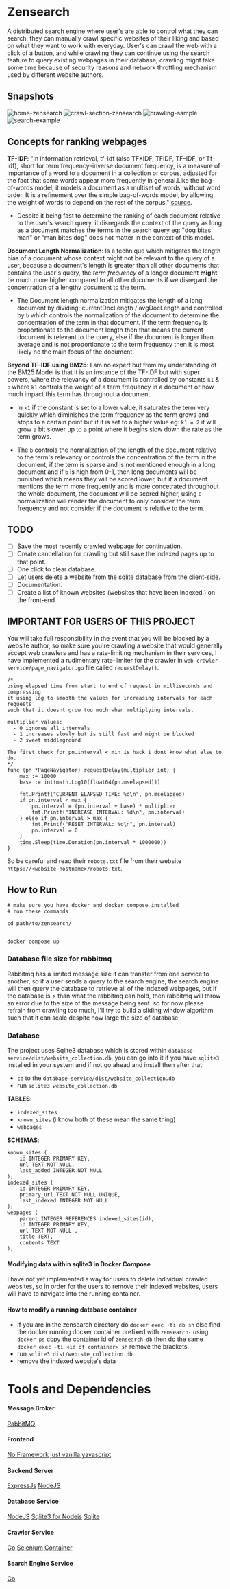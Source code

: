 # Zensearch
A distributed search engine where user's are able to control what they can search, they can manually crawl specific websites of their liking and based on what they want to work with everyday. User's can crawl the web with a click of a button, and while crawling they can continue using the search feature to query existing webpages in their database, crawling might take some time because of security reasons and network throttling mechanism used by different website authors.


## Snapshots
![home-zensearch](https://github.com/user-attachments/assets/2851b18b-ea47-4e81-9e3b-9f9daa912b4c)
![crawl-section-zensearch](https://github.com/user-attachments/assets/8a968fa9-0326-4fc7-b6f2-3bff5236e909)
![crawling-sample](https://github.com/user-attachments/assets/2e57125c-af47-41d4-8724-300edaba2892)
![search-example](https://github.com/user-attachments/assets/a181e8e3-afbe-4b96-9570-185b9f14cf7f)


## Concepts for ranking webpages
**TF-IDF**: "In information retrieval, tf–idf (also TF*IDF, TFIDF, TF–IDF, or Tf–idf), short for term frequency–inverse document frequency, is a measure of importance of a word to a document in a collection or corpus, adjusted for the fact that some words appear more frequently in general.Like the bag-of-words model, it models a document as a multiset of words, without word order. It is a refinement over the simple bag-of-words model, by allowing the weight of words to depend on the rest of the corpus." [source](https://en.wikipedia.org/wiki/Tf%E2%80%93idf).

- Despite it being fast to determine the ranking of each document relative to the user's search query, it disregards the context of the query as long as a document matches the terms in the search query eg: "dog bites man" or "man bites dog" does not matter in the context of this model.

**Document Length Normalization**: Is a technique which mitigates the length bias of a document whose context might not be relevant to the query of a user, because a document's length is greater than all other documents that contains the user's query, the *term frequency* of a longer document **might** be much more higher compared to all other documents if we disregard the concentration of a lengthy document to the term.

- The Document length normalization mitigates the length of a long document by dividing: currentDocLength / avgDocLength and controlled by `b` which controls the normalization of the document to determine the concentration of the term in that document. if the term frequency is proportionate to the document length then that means the current document is relevant to the query, else if the document is longer than average and is not proportionate to the term frequency then it is most likely no the main focus of the document.

**Beyond TF-IDF using BM25**: I am no expert but from my understanding of the BM25 Model is that it is an instance of the TF-IDF but with super powers, where the relevancy of a document is controlled by constants `k1` & `b` where `k1` controls the weight of a term frequency in a document or how much impact this term has throughout a document.

- In `k1` if the constant is set to a lower value, it saturates the term very quickly which diminishes the term frequency as the term grows and stops to a certain point but if it is set to a higher value eg: `k1 = 2` it will grow a bit slower up to a point where it begins slow down the rate as the term grows.

- The `b` controls the normalization of the length of the document relative to the term's relevancy or controls the concentration of the term in the document, if the term is sparse and is not mentioned enough in a long document and if `b` is high from 0-1, then long documents will be punished which means they will be scored lower, but if a document mentions the term more frequently and is more concetrated throughout the whole document, the document will be scored higher, using `0` normalization will render the document to only consider the term frequency and not consider if the document is relative to the term.


## TODO
- [ ] Save the most recently crawled webpage for continuation.
- [ ] Create cancellation for crawling but still save the indexed pages up to that point.
- [ ] One click to clear database.
- [ ] Let users delete a website from the sqlite database from the client-side.
- [ ] Documentation.
- [ ] Create a list of known websites (websites that have been indexed.) on the front-end

## IMPORTANT FOR USERS OF THIS PROJECT
You will take full responsibility in the event that you will be blocked by a website author, so make sure you're crawling a website that would generally accept web crawlers and has a rate-limiting mechanism in their services, I have implemented a rudimentary rate-limiter for the crawler in `web-crawler-service/page_navigator.go` file called `requestDelay()`.


```
/*
using elapsed time from start to end of request in milliseconds and compressing
it using log to smooth the values for increasing intervals for each requests
such that it doesnt grow too much when multiplying intervals.

multiplier values:
  - 0 ignores all intervals
  - 1 increases slowly but is still fast and might be blocked
  - 2 sweet middleground

The first check for pn.interval < min is hack i dont know what else to do.
*/
func (pn *PageNavigator) requestDelay(multiplier int) {
	max := 10000
	base := int(math.Log10(float64(pn.mselapsed)))

	fmt.Printf("CURRENT ELAPSED TIME: %d\n", pn.mselapsed)
	if pn.interval < max {
		pn.interval = (pn.interval + base) * multiplier
		fmt.Printf("INCREASE INTERVAL: %d\n", pn.interval)
	} else if pn.interval > max {
		fmt.Printf("RESET INTERVAL: %d\n", pn.interval)
		pn.interval = 0
	}
	time.Sleep(time.Duration(pn.interval * 1000000))
}
```

So be careful and read their `robots.txt` file from their website `https://<website-hostname>/robots.txt`.

## How to Run

```
# make sure you have docker and docker compose installed
# run these commands

cd path/to/zensearch/


docker compose up
```

### Database file size for rabbitmq
Rabbitmq has a limited message size it can transfer from one service to another, so if a user sends a query to the search engine, the search engine will then query the database to retrieve all of the indexed webpages, but if the database is > than what the rabbitmq can hold, then rabbitmq will throw an error due to the size of the message being sent. so for now please refrain from crawling too much, I'll try to build a sliding window algorithm such that it can scale despite how large the size of database.


### Database
The project uses Sqlite3 database which is stored within `database-service/dist/website_collection.db`, you can go into it if you have `sqlite3` installed in your system and if not go ahead and install then after that:
- `cd` to the `database-service/dist/website_collection.db`
- run `sqlite3 website_collection.db`

**TABLES**:
- `indexed_sites`
- `known_sites` (i know both of these mean the same thing)
- `webpages`

**SCHEMAS**:
```
known_sites (
    id INTEGER PRIMARY KEY,
    url TEXT NOT NULL,
    last_added INTEGER NOT NULL
);
indexed_sites (
    id INTEGER PRIMARY KEY,
    primary_url TEXT NOT NULL UNIQUE,
    last_indexed INTEGER NOT NULL
);
webpages (
    parent INTEGER REFERENCES indexed_sites(id),
    id INTEGER PRIMARY KEY,
    url TEXT NOT NULL ,
    title TEXT,
    contents TEXT
);
```

#### Modifying data within sqlite3 in Docker Compose
I have not yet implemented a way for users to delete individual crawled websites, so in order for the users to remove their indexed websites, users will have to navigate into the running container.

#### How to modify a running database container
- if you are in the zensearch directory do `docker exec -ti db sh` else find the docker running docker container prefixed with `zensearch-` using `docker ps` copy the container id of `zensearch-db` then do the same `docker exec -ti <id of container> sh` remove the brackets.
- run `sqlite3 dist/webiste_collection.db`
- remove the indexed website's data

# Tools and Dependencies

#### Message Broker
[RabbitMQ](https://www.rabbitmq.com/)

#### Frontend
[No Framework just vanilla yavascript](https://frontendmasters.com/blog/you-might-not-need-that-framework/)

#### Backend Server
[ExpressJs](http://expressjs.com/)
[NodeJS](https://nodejs.org/en)

#### Database Service
[NodeJS](https://nodejs.org/en)
[Sqlite3 for Nodejs](https://www.npmjs.com/package/sqlite3)
[Sqlite](https://www.sqlite.org/index.html)

#### Crawler Service
[Go](https://go.dev/)
[Selenium Container](https://hub.docker.com/r/selenium/standalone-chrome)

#### Search Engine Service
[Go](https://go.dev/)
